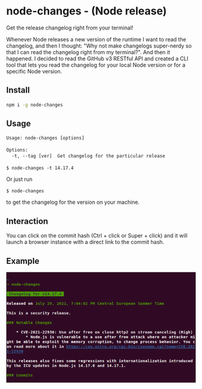 # node-changes - (Node release)

Get the release changelog right from your terminal!

Whenever Node releases a new version of the runtime I want to read the changelog, and then I thought: "Why not make changelogs super-nerdy so that I can read the changelog right from my terminal?". And then it happened. I decided to read the GitHub v3 RESTful API and created a CLI tool that lets you read the changelog for your local Node version or for a specific Node version.

## Install
```bash
npm i -g node-changes
```

## Usage
```
Usage: node-changes [options]

Options:
  -t, --tag [ver]  Get changelog for the particular release

$ node-changes -t 14.17.4
```

Or just run 
```
$ node-changes
``` 
to get the changelog for the version on your machine.

## Interaction

You can click on the commit hash (Ctrl + click or Super + click) and it will launch a browser instance with a direct link to the commit hash.

## Example

![terminal_execution](assets/example.png)
